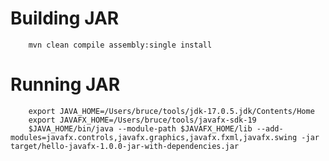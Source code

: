 Building JAR
============

		mvn clean compile assembly:single install

Running JAR
===========

		export JAVA_HOME=/Users/bruce/tools/jdk-17.0.5.jdk/Contents/Home
		export JAVAFX_HOME=/Users/bruce/tools/javafx-sdk-19
		$JAVA_HOME/bin/java --module-path $JAVAFX_HOME/lib --add-modules=javafx.controls,javafx.graphics,javafx.fxml,javafx.swing -jar target/hello-javafx-1.0.0-jar-with-dependencies.jar 

		
